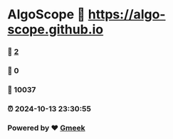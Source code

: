 # AlgoScope :link: https://algo-scope.github.io 
### :page_facing_up: [2](https://algo-scope.github.io/tag.html) 
### :speech_balloon: 0 
### :hibiscus: 10037 
### :alarm_clock: 2024-10-13 23:30:55 
### Powered by :heart: [Gmeek](https://github.com/Meekdai/Gmeek)
